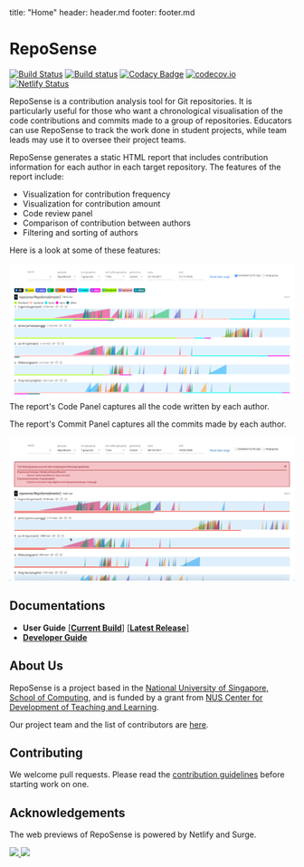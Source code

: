 <frontmatter>
  title: "Home"
  header: header.md
  footer: footer.md
</frontmatter>

# RepoSense
[![Build Status](https://travis-ci.org/reposense/RepoSense.svg?branch=master)](https://travis-ci.org/reposense/RepoSense)
[![Build status](https://ci.appveyor.com/api/projects/status/gsbkj5qby3pjd6nw/branch/master?svg=true)](https://ci.appveyor.com/project/eugenepeh/reposense/branch/master)
[![Codacy Badge](https://api.codacy.com/project/badge/Grade/08a3527378464ed4a5ad62e27f590d6a)](https://www.codacy.com/app/reposense/RepoSense?utm_source=github.com&amp;utm_medium=referral&amp;utm_content=reposense/RepoSense&amp;utm_campaign=Badge_Grade)
[![codecov.io](https://codecov.io/gh/reposense/RepoSense/branch/master/graphs/badge.svg?branch=master)](http://codecov.io/github/reposense/RepoSense?branch=master)
[![Netlify Status](https://api.netlify.com/api/v1/badges/260983b3-589e-4619-a2e8-0bfb7a2b4422/deploy-status)](https://app.netlify.com/sites/reposense/deploys)

RepoSense is a contribution analysis tool for Git repositories. It is particularly useful for those who want a chronological visualisation of the code contributions and commits made to a group of repositories. Educators can use RepoSense to track the work done in student projects, while team leads may use it to oversee their project teams.

RepoSense generates a static HTML report that includes contribution information for each author in each target repository.
The features of the report include:
* Visualization for contribution frequency
* Visualization for contribution amount
* Code review panel
* Comparison of contribution between authors
* Filtering and sorting of authors

Here is a look at some of these features:

<tabs>
  <tab header="Visualisation of contributions">

  ![Overview](images/rampchart.png)
  </tab>
  <tab header="Collation of all contributed code">
  The report's Code Panel captures all the code written by each author.

  <pic src="images/code-panel.png" width="450"/>
  </tab>
  <tab header="Collation of all commits">
  The report's Commit Panel captures all the commits made by each author.

  ![Commit Panel](images/opening-commits-panel.gif)
  </tab>
</tabs>

## Documentations
* **User Guide** [[**Current Build**]](https://github.com/reposense/RepoSense/blob/master/docs/UserGuide.md) [[**Latest Release**]](https://github.com/reposense/RepoSense/blob/release/docs/UserGuide.md)
* [**Developer Guide**]({{baseUrl}}/DeveloperGuide.html)

## About Us
RepoSense is a project based in the [National University of Singapore, School of Computing](http://www.comp.nus.edu.sg/), and is funded by a grant from [NUS Center for Development of Teaching and Learning](http://www.cdtl.nus.edu.sg/).

Our project team and the list of contributors are [here]({{baseUrl}}/about.html).

## Contributing
We welcome pull requests. Please read the [contribution guidelines]({{baseUrl}}/Process.html#how-to-contribute-to-the-reposense-repository) before starting work on one.

## Acknowledgements
The web previews of RepoSense is powered by Netlify and Surge.

<a href="https://www.netlify.com">
  <img src="https://www.netlify.com/img/global/badges/netlify-color-bg.svg"/>
</a>
<a href="https://surge.sh">
  <img width="55px" src="https://surge.sh/images/logos/svg/surge-logo.svg">
</a>
